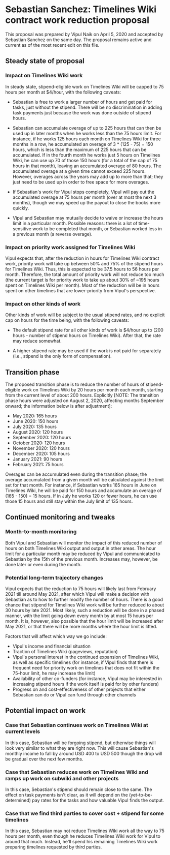 # Sebastian Sanchez: Timelines Wiki contract work reduction proposal

This proposal was prepared by Vipul Naik on April 5, 2020 and accepted
by Sebastian Sanchez on the same day. The proposal remains active and
current as of the most recent edit on this file.

## Steady state of proposal

### Impact on Timelines Wiki work

In steady state, stipend-eligible work on Timelines Wiki will be
capped to 75 hours per month at $4/hour, with the following caveats:

* Sebastian is free to work a larger number of hours and get paid for
  tasks, just without the stipend. There will be no discrimination in
  adding task payments just because the work was done outside of
  stipend hours.

* Sebastian can accumulate overage of up to 225 hours that can then be
  used up in later months when he works less than the 75 hours
  limit. For instance, if he works 125 hours each month on Timelines
  Wiki for three months in a row, he accumulated an overage of 3 *
  (125 - 75) = 150 hours, which is less than the maximum of 225 hours
  that can be accumulated. If in the fourth month he works just 5
  hours on Timelines Wiki, he can use up 70 of those 150 hours (for a
  total of the cap of 75 hours in that month), leaving an accumulated
  overage of 80 hours. The accumulated overage at a given time cannot
  exceed 225 hours. However, overages across the years may add up to
  more than that; they just need to be used up in order to free space
  for more overages.

* If Sebastian's work for Vipul stops completely, Vipul will pay out
  the accumulated overage at 75 hours per month (over at most the next
  3 months), though we may speed up the payout to close the books more
  quickly.

* Vipul and Sebastian may mutually decide to waive or increase the
  hours limit in a particular month. Possible reasons: there is a lot
  of time-sensitive work to be completed that month, or Sebastian
  worked less in a previous month (a reverse overage).

### Impact on priority work assigned for Timelines Wiki

Vipul expects that, after the reduction in hours for Timelines Wiki
contract work, priority work will take up between 50% and 75% of the
stipend hours for Timelines Wiki. Thus, this is expected to be 37.5
hours to 56 hours per month. Therefore, the total amount of priority
work will not reduce too much (the current target is for priority work
to take up about 30% of ~195 hours spent on Timelines Wiki per
month). Most of the reduction will be in hours spent on other
timelines that are lower-priority from Vipul's perspective.

### Impact on other kinds of work

Other kinds of work will be subject to the usual stipend rates, and no
explicit cap on hours for the time being, with the following caveats:

* The default stipend rate for all other kinds of work is $4/hour up
  to (200 hours - number of stipend hours on Timelines Wiki). After
  that, the rate may reduce somewhat.

* A higher stipend rate may be used if the work is not paid for
  separately (i.e., stipend is the only form of compensation).

## Transition phase

The proposed transition phase is to reduce the number of hours of
stipend-eligible work on Timelines Wiki by 20 hours per month each
month, starting from the current level of about 200 hours. Explicitly
[NOTE: The transition phase hours were adjusted on August 2, 2020,
affecting months September onward; the information below is after
adjustment]:

* May 2020: 165 hours
* June 2020: 150 hours
* July 2020: 135 hours
* August 2020: 120 hours
* September 2020: 120 hours
* October 2020: 120 hours
* November 2020: 120 hours
* December 2020: 105 hours
* January 2021: 90 hours
* February 2021: 75 hours

Overages can be accumulated even during the transition phase; the
overage accumulated from a given month will be calculated against the
limit set for that month. For instance, if Sebastian works 165 hours
in June on Timelines Wiki, he will be paid for 150 hours and
accumulate an overage of (165 - 150) = 15 hours. If in July he works
120 or fewer hours, he can use those 15 hours and still stay within
the July limit of 135 hours.

## Continued monitoring and tweaks

### Month-to-month monitoring

Both Vipul and Sebastian will monitor the impact of this reduced
number of hours on both Timelines Wiki output and output in other
areas. The hour limit for a particular month may be reduced by Vipul
and communicated to Sebastian by the 15th of the previous
month. Increases may, however, be done later or even during the month.

### Potential long-term trajectory changes

Vipul expects that the reduction to 75 hours will likely last from
February 2021 till around May 2021, after which Vipul will make a
decision with Sebastian as to how to further modify the number of
hours. There is a good chance that stipend for Timelines Wiki work
will be further reduced to about 30 hours by late 2021. Most likely, such
a reduction will be done in a phased manner, with the limit going down
every month by at most 15 hours per month. It is, however, also
possible that the hour limit will be increased after May 2021, or
that there will be more months where the hour limit is lifted.

Factors that will affect which way we go include:

* Vipul's income and financial situation
* Traction of Timelines Wiki (pageviews, reputation)
* Vipul's personal interest in the continued expansion of Timelines
  Wiki, as well as specific timelines (for instance, if Vipul finds
  that there is frequent need for priority work on timelines that does
  not fit within the 75-hour limit, he may increase the limit)
* Availability of other co-funders (for instance, Vipul may be
  interested in increasing stipend hours if the work itself is paid
  for by other funders)
* Progress on and cost-effectiveness of other projects that either
  Sebastian can do or Vipul can fund through other channels

## Potential impact on work

### Case that Sebastian continues work on Timelines Wiki at current levels

In this case, Sebastian will be forgoing stipend, but otherwise things
will look very similar to what they are right now. This will cause
Sebastian's monthly income to fall by around USD 400 to USD 500 though
the drop will be gradual over the next few months.

### Case that Sebastian reduces work on Timelines Wiki and ramps up work on subwiki and other projects

In this case, Sebastian's stipend should remain close to the same. The
effect on task payments isn't clear, as it will depend on the
(yet-to-be-determined) pay rates for the tasks and how valuable Vipul
finds the output.

### Case that we find third parties to cover cost + stipend for some timelines

In this case, Sebastian may not reduce Timelines Wiki work all the way
to 75 hours per month, even though he reduces Timelines Wiki work for
Vipul to around that much. Instead, he'll spend his remaining
Timelines Wiki work preparing timelines requested by third parties.
